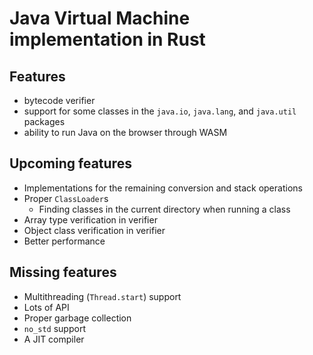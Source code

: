 # Java Virtual Machine implementation in Rust

## Features
- bytecode verifier
- support for some classes in the `java.io`, `java.lang`, and `java.util` packages
- ability to run Java on the browser through WASM

## Upcoming features
- Implementations for the remaining conversion and stack operations
- Proper `ClassLoader`s
    - Finding classes in the current directory when running a class
- Array type verification in verifier
- Object class verification in verifier
- Better performance

## Missing features
- Multithreading (`Thread.start`) support
- Lots of API
- Proper garbage collection
- `no_std` support
- A JIT compiler
